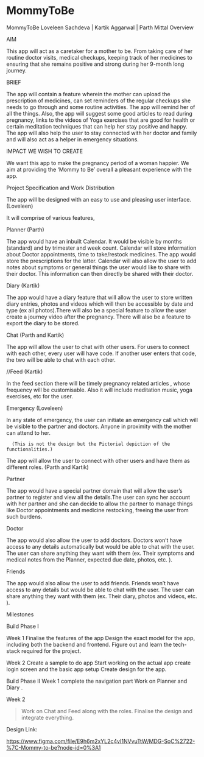 # MommyToBe

MommyToBe
Loveleen Sachdeva | Kartik Aggarwal | Parth Mittal
Overview

AIM

This app will act as a caretaker for a mother to be. From taking care of her routine doctor visits, medical checkups, keeping track of her medicines to ensuring that she remains positive and strong during her 9-month long journey.

BRIEF

The app will contain a feature wherein the mother can upload the prescription of medicines, can set reminders of the regular checkups she needs to go through and some routine activities. The app will remind her of all the things. 
Also, the app will suggest some good articles to read during pregnancy, links to the videos of Yoga exercises that are good for health or certain meditation techniques that can help her stay positive and happy.
The app will also help the user to stay connected with her doctor and family and will also act as  a helper in emergency situations.

IMPACT WE WISH TO CREATE

We want this app to make the pregnancy period of a woman happier. We aim at providing the ‘Mommy to Be’ overall a pleasant experience with the app.    






Project Specification and Work Distribution


The app will be designed with an easy to use  and pleasing user interface.               (Loveleen)

It will comprise of various features,


Planner                                        (Parth)
    
The app would have an inbuilt Calendar. It would be visible by months (standard) and by trimester and week count. Calendar will store information about Doctor appointments, time to take/restock medicines. The app would store the prescriptions for the latter. Calendar will also allow the user to add notes about symptoms or general things the user would like to share with their doctor. This information can then directly be shared with their doctor.

Diary                                                               (Kartik)    

The app would have a diary feature that will allow the user to store written diary entries, photos and videos which will then be accessible by date and type (ex all photos).There will also be a special feature to allow the user create a journey video after the pregnancy. There will also be a feature to export the diary to be stored.

Chat                                                    (Parth and Kartik)

The app will allow the user to chat with other users. For users to connect with each other, every user will have code. If another user enters that code, the two will be able to chat with each other.

//Feed                                                    (Kartik)

In the feed section there will be timely pregnancy related articles , whose frequency will be customisable. Also it will include meditation music, yoga exercises, etc for the user.

Emergency                                           (Loveleen)

In any state of emergency, the user can initiate an emergency call which will be visible to the partner and doctors. Anyone in proximity with the mother can attend to her.



      (This is not the design but the Pictorial depiction of the functionalities.)






The app will allow the user to connect with other users and have them as different roles.
(Parth and Kartik)


Partner
         
The app would have a special partner domain that will allow the user’s partner to register and view all the details.The user can sync her account with her partner and she can decide to allow the partner to manage things like Doctor appointments and medicine restocking, freeing the user from such burdens.

Doctor
         
The app would also allow the user to add doctors. Doctors won’t have access to any details automatically but would be able to chat with the user. The user can share anything they want with them (ex. Their symptoms and medical notes from the Planner, expected due date, photos, etc. ).

Friends        

The app would also allow the user to add friends. Friends won’t have access to any details but would be able to chat with the user. The user can share anything they want with them (ex. Their diary, photos and videos, etc. ).








Milestones

Build Phase I

Week 1
Finalise the features of the app
Design the exact model for the app, including both the backend and frontend.
Figure out and learn the tech-stack required for the project.

Week 2
Create a sample to do app
Start working on the actual app create login screen and the basic app setup
Create design for the app.

Build Phase II
    Week 1
complete the navigation part
Work on Planner and Diary .

Week 2
> Work on Chat and Feed along with the roles.
> Finalise the design and integrate everything.


Design Link:

https://www.figma.com/file/E9h6m2xYL2c4vI1NVvuTtW/MDG-SoC%2722-%7C-Mommy-to-be?node-id=0%3A1
